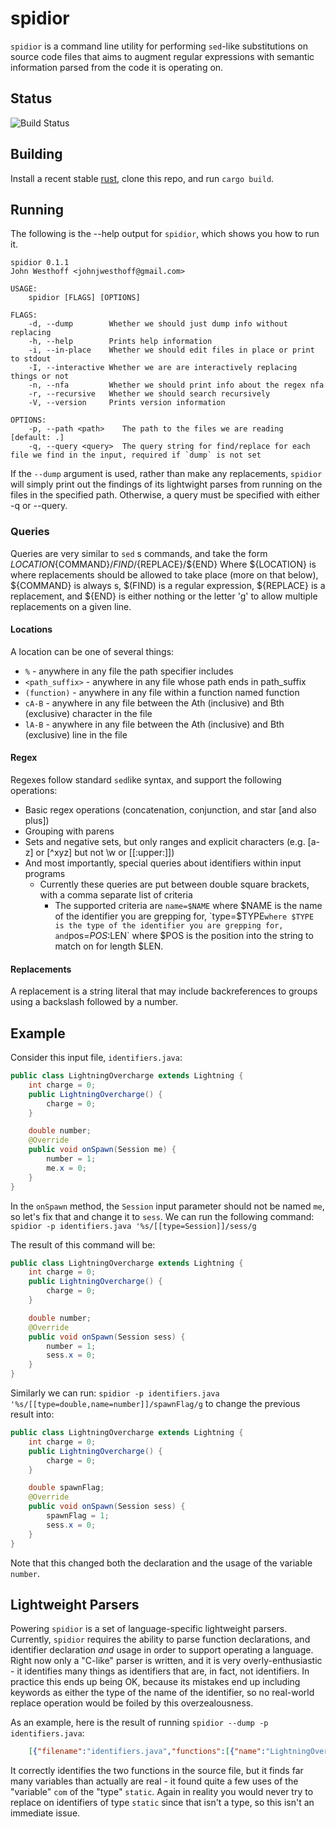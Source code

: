 spidior
=======

`spidior` is a command line utility for performing `sed`-like substitutions on source code files that aims to augment regular expressions with semantic information parsed from the code it is operating on.

Status
------
![Build Status](https://github.com/JohnathonNow/spidior/workflows/Rust/badge.svg)

Building
--------

Install a recent stable [rust](https://rustup.rs/), clone this repo,
and run `cargo build`.

Running
-------

The following is the --help output for `spidior`, which shows you how to run it.

```
spidior 0.1.1
John Westhoff <johnjwesthoff@gmail.com>

USAGE:
    spidior [FLAGS] [OPTIONS]

FLAGS:
    -d, --dump        Whether we should just dump info without replacing
    -h, --help        Prints help information
    -i, --in-place    Whether we should edit files in place or print to stdout
    -I, --interactive Whether we are are interactively replacing things or not
    -n, --nfa         Whether we should print info about the regex nfa
    -r, --recursive   Whether we should search recursively
    -V, --version     Prints version information

OPTIONS:
    -p, --path <path>    The path to the files we are reading [default: .]
    -q, --query <query>  The query string for find/replace for each file we find in the input, required if `dump` is not set

```

If the `--dump` argument is used, rather than make any replacements, `spidior` will simply
print out the findings of its lightwight parses from running on the files in the specified path.
Otherwise, a query must be specified with either -q or --query.

### Queries

Queries are very similar to `sed` s commands, and take the form ${LOCATION}${COMMAND}/${FIND}/${REPLACE}/${END}
Where ${LOCATION} is where replacements should be allowed to take place (more on that below), ${COMMAND} is always s,
$(FIND) is a regular expression, ${REPLACE} is a replacement, and ${END} is either nothing or the letter 'g' to allow multiple
replacements on a given line.

#### Locations
A location can be one of several things:  
 - `%` - anywhere in any file the path specifier includes  
 - `<path_suffix>` - anywhere in any file whose path ends in path_suffix  
 - `(function)` - anywhere in any file within a function named function  
 - `cA-B` - anywhere in any file between the Ath (inclusive) and Bth (exclusive) character in the file  
 - `lA-B` - anywhere in any file between the Ath (inclusive) and Bth (exclusive) line in the file  

#### Regex
Regexes follow standard `sed`like syntax, and support the following operations:  
 - Basic regex operations (concatenation, conjunction, and star [and also plus])
 - Grouping with parens
 - Sets and negative sets, but only ranges and explicit characters (e.g. [a-z] or [^xyz] but not \\w or \[\[:upper:]])
 - And most importantly, special queries about identifiers within input programs
    - Currently these queries are put between double square brackets, with a comma separate list of criteria
       - The supported criteria are `name=$NAME` where $NAME is the name of the identifier you are grepping for, `type=$TYPE` where $TYPE is the type of the identifier you are grepping for, and `pos=$POS:$LEN` where $POS is the position into the string to match on for length $LEN.

#### Replacements
A replacement is a string literal that may include backreferences to groups using a backslash followed by a number.

Example
-------

Consider this input file, `identifiers.java`:

```java
public class LightningOvercharge extends Lightning {
    int charge = 0;
    public LightningOvercharge() {
        charge = 0;
    }

    double number;
    @Override
    public void onSpawn(Session me) {
        number = 1;
        me.x = 0;
    }
}
```

In the `onSpawn` method, the `Session` input parameter should not be named `me`, so let's fix that and change it to `sess`.
We can run the following command: `spidior -p identifiers.java '%s/[[type=Session]]/sess/g`

The result of this command will be:

```java
public class LightningOvercharge extends Lightning {
    int charge = 0;
    public LightningOvercharge() {
        charge = 0;
    }

    double number;
    @Override
    public void onSpawn(Session sess) {
        number = 1;
        sess.x = 0;
    }
}
```

Similarly we can run: `spidior -p identifiers.java '%s/[[type=double,name=number]]/spawnFlag/g`
to change the previous result into:

```java
public class LightningOvercharge extends Lightning {
    int charge = 0;
    public LightningOvercharge() {
        charge = 0;
    }

    double spawnFlag;
    @Override
    public void onSpawn(Session sess) {
        spawnFlag = 1;
        sess.x = 0;
    }
}
```

Note that this changed both the declaration and the usage of the variable `number`.

Lightweight Parsers
-------------------

Powering `spidior` is a set of language-specific lightweight parsers. Currently, `spidior` requires the ability to parse function declarations, and identifier declaration _and_ usage in order to support operating a language. Right now only a "C-like" parser is written, and it
is very overly-enthusiastic - it identifies many things as identifiers that are, in fact, not identifiers. In practice this ends up being OK, because its mistakes end up including keywords as either the type of the name of the identifier, so no real-world replace operation would be foiled by this overzealousness.

As an example, here is the result of running `spidior --dump -p identifiers.java`:

```json
    [{"filename":"identifiers.java","functions":[{"name":"LightningOvercharge","start":507,"end":534},{"name":"onSpawn","start":605,"end":671}],"identifiers":[{"name":"com","type_name":"static","start":67,"end":70},{"name":"com","type_name":"static","start":232,"end":235},{"name":"com","type_name":"static","start":273,"end":276},{"name":"com","type_name":"static","start":316,"end":319},{"name":"com","type_name":"static","start":361,"end":364},{"name":"LightningOvercharge","type_name":"class","start":414,"end":433},{"name":"charge","type_name":"int","start":462,"end":468},{"name":"charge","type_name":"int","start":517,"end":523},{"name":"number","type_name":"double","start":547,"end":553},{"name":"me","type_name":"Session","start":601,"end":603},{"name":"number","type_name":"double","start":615,"end":621},{"name":"me","type_name":"Session","start":635,"end":637},{"name":"me","type_name":"Session","start":635,"end":637}]}]
```

It correctly identifies the two functions in the source file, but it finds far many variables than actually are real - it found quite a few uses of the "variable" `com` of the "type" `static`. Again in reality you would never try to replace on identifiers of type `static` since that isn't a type, so this isn't an immediate issue. 
